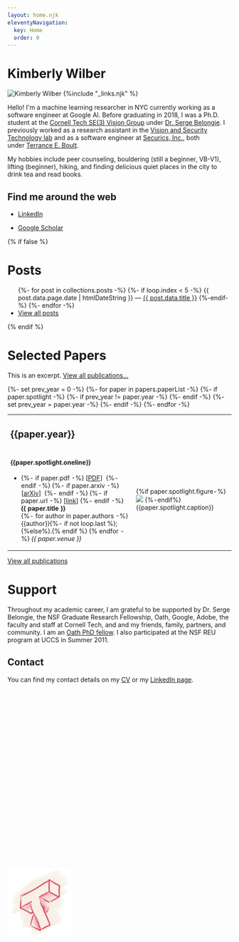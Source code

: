 ```yaml
---
layout: home.njk
eleventyNavigation:
  key: Home
  order: 0
---
```


<div class="illo-container">
  <h1 class="title">Kimberly Wilber</h1>
  <img src="/static/kimmy-profile.jpg" srcset="/static/kimmy-profile.jpg 1x, /static/kimmy-profile@2x.jpg 2x" class="illustration" style="align: right" alt="Kimberly Wilber">
{%include "_links.njk" %}
</div>

Hello! I'm a machine learning researcher in NYC currently working as a software engineer at Google AI. Before graduating in 2018, I was a Ph.D. student at the [Cornell Tech SE(3) Vision Group](http://vision.cornell.edu/se3/) under [Dr. Serge Belongie](http://cseweb.ucsd.edu/~sjb/). I previously worked as a research assistant in the [Vision and Security Technology lab](http://vast.uccs.edu/) and as a software engineer at [Securics, Inc.](http://securics.com/), both under [Terrance E. Boult](http://vast.uccs.edu/~tboult).

My hobbies include peer counseling, bouldering (still a beginner, VB-V1), lifting (beginner), hiking, and finding delicious quiet places in the city to drink tea and read books.

## Find me around the web
- [LinkedIn](https://www.linkedin.com/in/kwilber/)
<!-- - [Mastadon](https://hachyderm.io/@ghostynewt) -->
- [Google Scholar](https://scholar.google.com/citations?hl=en&user=OAtUvx0AAAAJ&view_op=list_works&sortby=pubdate)

{% if false %}
# Posts

<ul>
  {%- for post in collections.posts -%}
    {%- if loop.index < 5 -%}
    <li{% if page.url == post.url %} aria-current="page"{% endif %}>{{ post.data.page.date | htmlDateString }} — <a href='{{ post.url }}'>{{ post.data.title }}</a></li>
    {%-endif-%}
  {%- endfor -%}
  <li><a href="/posts">View all posts</a></li>
</ul>
{% endif %}

# Selected Papers

This is an excerpt. [View all publications...](/publications)

<table>
{%- set prev_year = 0 -%}
{%- for paper in papers.paperList -%}
{%- if paper.spotlight -%}

<tr>
  {%- if prev_year != paper.year -%}
  <tr><td><h2>{{paper.year}}</h2></td></tr>
  {%- endif -%}
  {%- set prev_year = paper.year -%}
  <tr>
    <td><h4> {{paper.spotlight.oneline}}</h4>
<ul>
    <li>
      {%- if paper.pdf -%}
      [<a href="/static/pdfs/{{paper.pdf}}">PDF</a>]&nbsp;
      {%- endif -%}
      {%- if paper.arxiv -%}
      [<a href="https://arxiv.org/abs/{{paper.arxiv}}/">arXiv</a>]&nbsp;
      {%- endif -%}
      {%- if paper.url -%}
      [<a href="{{paper.url}}">link</a>]
      {%- endif -%}
      <b>{{ paper.title }}</b><br />
      {%- for author in paper.authors -%}
        {{author}}{%- if not loop.last %};{%else%}.{% endif  %}
      {% endfor -%}
      <em>{{ paper.venue }}</em>
    </li>
  </ul></td>
<td class="figure">
  {%if paper.spotlight.figure-%}
    <img src="{{paper.spotlight.figure}}" />
  {%-endif%}
  {{paper.spotlight.caption}}
</td>
</tr>
{%- endif -%}
{%- endfor -%}
</table>

[View all publications](/publications)

# Support
Throughout my academic career, I am grateful to be supported by Dr. Serge Belongie, the NSF Graduate Research Fellowship, Oath, Google, Adobe, the faculty and staff at Cornell Tech, and and my friends, family, partners, and community. I am an [Oath PhD fellow](http://cx.jacobs.cornell.edu/). I also participated at the NSF REU program at UCCS in Summer 2011.

## Contact

You can find my contact details on my [CV](/cv/cv.pdf) or my [LinkedIn page](https://www.linkedin.com/in/kwilber/).


<img src="/static/figures/cornell-tech.png" style="margin: 10vh auto; max-width: 15vw;" />
